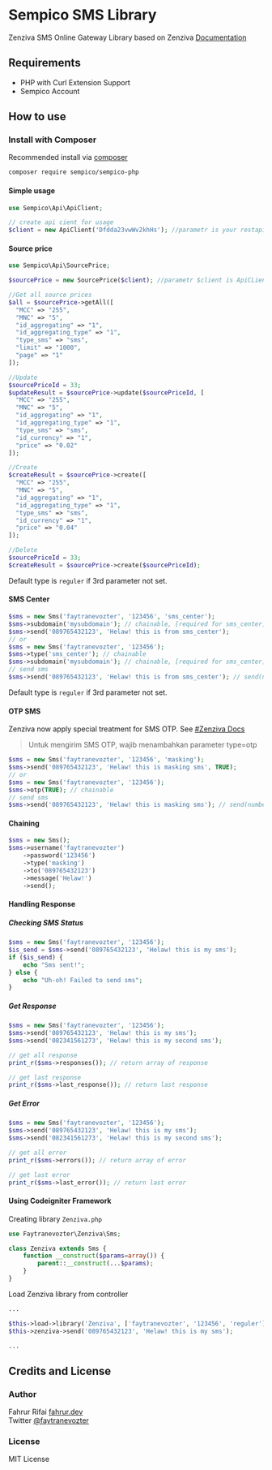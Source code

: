# Sempico SMS Library
Zenziva SMS Online Gateway Library based on Zenziva [Documentation](https://www.zenziva.id/dokumentasi/)


## Requirements

- PHP with Curl Extension Support
- Sempico Account

## How to use
### Install with Composer
Recommended install via [composer](http://getcomposer.org)
```bash
composer require sempico/sempico-php
```

#### Simple usage
```php
use Sempico\Api\ApiClient;

// create api cient for usage
$client = new ApiClient('Dfdda23vwWv2khHs'); //parametr is your restapi token
```

#### Source price
```php
use Sempico\Api\SourcePrice;

$sourcePrice = new SourcePrice($client); //parametr $client is ApiCLient object

//Get all source prices
$all = $sourcePrice->getAll([
  "MCC" => "255",
  "MNC" => "5",
  "id_aggregating" => "1",
  "id_aggregating_type" => "1",
  "type_sms" => "sms",
  "limit" => "1000",
  "page" => "1"
]);

//Update
$sourcePriceId = 33;
$updateResult = $sourcePrice->update($sourcePriceId, [
  "MCC" => "255",
  "MNC" => "5",
  "id_aggregating" => "1",
  "id_aggregating_type" => "1",
  "type_sms" => "sms",
  "id_currency" => "1",
  "price" => "0.02"
]);

//Create
$createResult = $sourcePrice->create([
  "MCC" => "255",
  "MNC" => "5",
  "id_aggregating" => "1",
  "id_aggregating_type" => "1",
  "type_sms" => "sms",
  "id_currency" => "1",
  "price" => "0.04"
]);

//Delete
$sourcePriceId = 33;
$createResult = $sourcePrice->create($sourcePriceId);
```
Default type is `reguler` if 3rd parameter not set.

#### SMS Center
```php
$sms = new Sms('faytranevozter', '123456', 'sms_center');
$sms->subdomain('mysubdomain'); // chainable, [required for sms_center]
$sms->send('089765432123', 'Helaw! this is from sms_center');
// or
$sms = new Sms('faytranevozter', '123456');
$sms->type('sms_center'); // chainable
$sms->subdomain('mysubdomain'); // chainable, [required for sms_center]
// send sms
$sms->send('089765432123', 'Helaw! this is from sms_center'); // send(number, text, otp)
```
Default type is `reguler` if 3rd parameter not set.

#### OTP SMS
Zenziva now apply special treatment for SMS OTP. See [#Zenziva Docs](https://www.zenziva.id/dokumentasi/#1487744370576-71f03366-9c88)
> Untuk mengirim SMS OTP, wajib menambahkan parameter type=otp
```php
$sms = new Sms('faytranevozter', '123456', 'masking');
$sms->send('089765432123', 'Helaw! this is masking sms', TRUE);
// or
$sms = new Sms('faytranevozter', '123456');
$sms->otp(TRUE); // chainable
// send sms
$sms->send('089765432123', 'Helaw! this is masking sms'); // send(number, text, otp)
```

#### Chaining
```php
$sms = new Sms();
$sms->username('faytranevozter')
    ->password('123456')
    ->type('masking')
    ->to('089765432123')
    ->message('Helaw!')
    ->send();
```

#### Handling Response
##### Checking SMS Status
```php
$sms = new Sms('faytranevozter', '123456');
$is_send = $sms->send('089765432123', 'Helaw! this is my sms');
if ($is_send) {
    echo "Sms sent!";
} else {
    echo "Uh-oh! Failed to send sms";
}
```
##### Get Response
```php
$sms = new Sms('faytranevozter', '123456');
$sms->send('089765432123', 'Helaw! this is my sms');
$sms->send('082341561273', 'Helaw! this is my second sms');

// get all response
print_r($sms->responses()); // return array of response

// get last response
print_r($sms->last_response()); // return last response

```
##### Get Error
```php
$sms = new Sms('faytranevozter', '123456');
$sms->send('089765432123', 'Helaw! this is my sms');
$sms->send('082341561273', 'Helaw! this is my second sms');

// get all error
print_r($sms->errors()); // return array of error

// get last error
print_r($sms->last_error()); // return last error

```

#### Using Codeigniter Framework
Creating library `Zenziva.php`
```php
use Faytranevozter\Zenziva\Sms;

class Zenziva extends Sms {
    function __construct($params=array()) {
        parent::__construct(...$params);
    }
}
```
Load Zenziva library from controller
```php
...

$this->load->library('Zenziva', ['faytranevozter', '123456', 'reguler']);
$this->zenziva->send('089765432123', 'Helaw! this is my sms');

...
```

## Credits and License
### Author
Fahrur Rifai [fahrur.dev](https://www.fahrur.dev)  
Twitter [@faytranevozter](https://twitter.com/faytranevozter)

### License
MIT License
